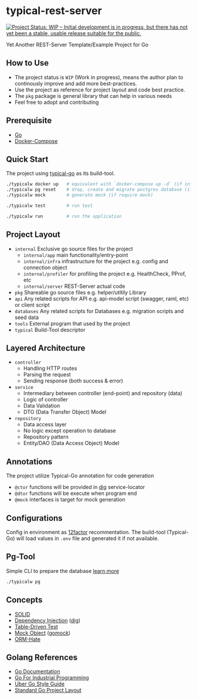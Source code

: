 # typical-rest-server

[![Project Status: WIP – Initial development is in progress, but there has not yet been a stable, usable release suitable for the public.](https://www.repostatus.org/badges/latest/wip.svg)](https://www.repostatus.org/#wip)

Yet Another REST-Server Template/Example Project for Go

## How to Use 
 
- The project status is `WIP` (Work in progress), means the author plan to continously improve and add more best-practices.
- Use the project as reference for project layout and code best practice.
- The `pkg` package is general library that can help in various needs
- Feel free to adopt and contributing 


## Prerequisite

- [Go](https://golang.org/doc/install) 
- [Docker-Compose](https://docs.docker.com/compose/install/)

## Quick Start

The project using [typical-go](https://github.com/typical-go/typical-go) as its build-tool.

```bash
./typicalw docker up   # equivalent with `docker-compose up -d` (if infrastructure not up)
./typicalw pg reset    # drop, create and migrate postgres database (if database not ready)
./typicalw mock        # generate mock (if require mock)

./typicalw test        # run test 

./typicalw run         # run the application
```

## Project Layout

- `internal` Exclusive go source files for the project
  - `internal/app` main functionality/entry-point
  - `internal/infra` infrastructure for the project e.g. config and connection object
  - `internal/profiler` for profiling the project e.g. HealthCheck, PProf, etc
  - `internal/server` REST-Server actual code
- `pkg` Shareable go source files e.g. helper/utitily Library
- `api` Any related scripts for API e.g. api-model script (swagger, raml, etc) or client script
- `databases` Any related scripts for Databases e.g. migration scripts and seed data
- `tools` External program that used by the project
- `typical` Build-Tool descriptor

## Layered Architecture

- `controller`
  - Handling HTTP routes
  - Parsing the request
  - Sending response (both success & error)
- `service`
  - Intermediary between controller (end-point) and repository (data)
  - Logic of controller
  - Data Validation
  - DTO (Data Transfer Object) Model
- `repository`
  - Data access layer 
  - No logic except operation to database
  - Repository pattern
  - Entity/DAO (Data Access Object) Model

## Annotations

The project utilize Typical-Go annotation for code generation
- `@ctor` functions will be provided in [dig](https://github.com/uber-go/dig) service-locator
- `@dtor` functions will be execute when program end
- `@mock` interfaces is target for mock generation

## Configurations

Config in environment as [12factor](https://12factor.net/config) recommentation. The build-tool (Typical-Go) will load values in `.env` file and generated it if not available.

## Pg-Tool

Simple CLI to prepare the database [learn more](tools/pg-tool/README.md)

```bash
./typicalw pg
```

## Concepts

- [SOLID](https://en.wikipedia.org/wiki/SOLID)
- [Dependency Injection](https://en.wikipedia.org/wiki/Dependency_injection) ([dig](https://github.com/uber-go/dig))
- [Table-Driven Test](https://github.com/golang/go/wiki/TableDrivenTests)
- [Mock Object](https://en.wikipedia.org/wiki/Mock_object) ([gomock](https://github.com/golang/mock))
- [ORM-Hate](https://martinfowler.com/bliki/OrmHate.html)

## Golang References

- [Go Documentation](https://golang.org/doc/)
- [Go For Industrial Programming](https://peter.bourgon.org/go-for-industrial-programming/)
- [Uber Go Style Guide](https://github.com/uber-go/guide)
- [Standard Go Project Layout](https://github.com/golang-standards/project-layout/)
